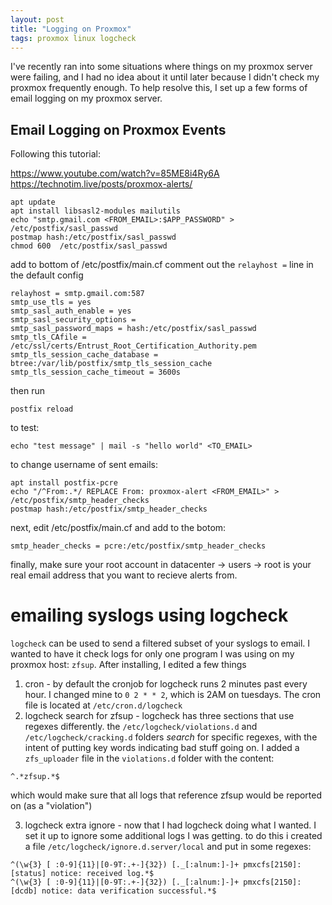 ```yaml
---
layout: post
title: "Logging on Proxmox"
tags: proxmox linux logcheck
---
```


I've recently ran into some situations where things on my proxmox server were failing, and I had no idea about it until later because I didn't check my proxmox frequently enough. To help resolve this, I set up a few forms of email logging on my proxmox server.

## Email Logging on Proxmox Events

Following this tutorial: 

https://www.youtube.com/watch?v=85ME8i4Ry6A
https://technotim.live/posts/proxmox-alerts/

```
apt update 
apt install libsasl2-modules mailutils
echo "smtp.gmail.com <FROM_EMAIL>:$APP_PASSWORD" > /etc/postfix/sasl_passwd
postmap hash:/etc/postfix/sasl_passwd 
chmod 600  /etc/postfix/sasl_passwd
```

add to bottom of /etc/postfix/main.cf
comment out the `relayhost =` line in the default config
```
relayhost = smtp.gmail.com:587
smtp_use_tls = yes
smtp_sasl_auth_enable = yes
smtp_sasl_security_options = 
smtp_sasl_password_maps = hash:/etc/postfix/sasl_passwd 
smtp_tls_CAfile = /etc/ssl/certs/Entrust_Root_Certification_Authority.pem
smtp_tls_session_cache_database = btree:/var/lib/postfix/smtp_tls_session_cache
smtp_tls_session_cache_timeout = 3600s
```

then run

```
postfix reload
```

to test: 

```
echo "test message" | mail -s "hello world" <TO_EMAIL>
```

to change username of sent emails:

```
apt install postfix-pcre
echo "/^From:.*/ REPLACE From: proxmox-alert <FROM_EMAIL>" > /etc/postfix/smtp_header_checks
postmap hash:/etc/postfix/smtp_header_checks
```
next, edit /etc/postfix/main.cf and add to the botom:

```
smtp_header_checks = pcre:/etc/postfix/smtp_header_checks
```

finally, make sure your root account in datacenter -> users -> root is your real email address that you want to recieve alerts from.

# emailing syslogs using logcheck

`logcheck` can be used to send a filtered subset of your syslogs to email. I wanted to have it check logs for only one program I was using on my proxmox host: `zfsup`.  After installing, I edited a few things

1. cron - by default the cronjob for logcheck runs 2 minutes past every hour. I changed mine to `0 2 * * 2`, which is 2AM on tuesdays. The cron file is located at `/etc/cron.d/logcheck`
2.  logcheck search for zfsup - logcheck has three sections that use regexes differently. the `/etc/logcheck/violations.d` and `/etc/logcheck/cracking.d` folders _search_ for specific regexes, with the intent of putting key words indicating bad stuff going on. I added a `zfs_uploader` file in the `violations.d` folder with the content: 

```
^.*zfsup.*$
```

which would make sure that all logs that reference zfsup would be reported on (as a "violation")

3. logcheck extra ignore - now that I had logcheck doing what I wanted. I set it up to ignore some additional logs I was getting. to do this i created a file `/etc/logcheck/ignore.d.server/local` and put in some regexes:

```
^(\w{3} [ :0-9]{11}|[0-9T:.+-]{32}) [._[:alnum:]-]+ pmxcfs[2150]: [status] notice: received log.*$
^(\w{3} [ :0-9]{11}|[0-9T:.+-]{32}) [._[:alnum:]-]+ pmxcfs[2150]: [dcdb] notice: data verification successful.*$
```